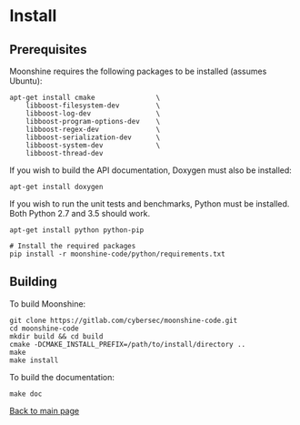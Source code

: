 # Install

## Prerequisites

Moonshine requires the following packages to be installed (assumes Ubuntu):

```console
apt-get install cmake               \
    libboost-filesystem-dev         \
    libboost-log-dev                \
    libboost-program-options-dev    \
    libboost-regex-dev              \
    libboost-serialization-dev      \
    libboost-system-dev             \
    libboost-thread-dev
```

If you wish to build the API documentation, Doxygen must also be installed:

```console
apt-get install doxygen
```

If you wish to run the unit tests and benchmarks, Python must be installed.
Both Python 2.7 and 3.5 should work.

```console
apt-get install python python-pip

# Install the required packages
pip install -r moonshine-code/python/requirements.txt
```

## Building

To build Moonshine:

```console
git clone https://gitlab.com/cybersec/moonshine-code.git
cd moonshine-code
mkdir build && cd build
cmake -DCMAKE_INSTALL_PREFIX=/path/to/install/directory ..
make
make install
```

To build the documentation:

```console
make doc
```

[Back to main page](README.md)
